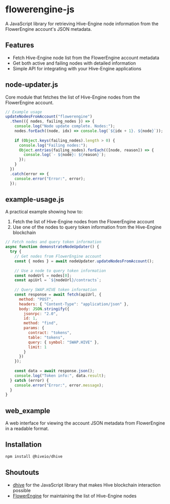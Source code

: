 # flowerengine-js

A JavaScript library for retrieving Hive-Engine node information from the FlowerEngine account's JSON metadata.

## Features

- Fetch Hive-Engine node list from the FlowerEngine account metadata
- Get both active and failing nodes with detailed information
- Simple API for integrating with your Hive-Engine applications

## node-updater.js

Core module that fetches the list of Hive-Engine nodes from the FlowerEngine account.

```javascript
// Example usage
updateNodesFromAccount("flowerengine")
  .then(({ nodes, failing_nodes }) => {
    console.log("Node update complete. Nodes:");
    nodes.forEach((node, idx) => console.log(`${idx + 1}. ${node}`));
    
    if (Object.keys(failing_nodes).length > 0) {
      console.log("Failing nodes:");
      Object.entries(failing_nodes).forEach(([node, reason]) => {
        console.log(`- ${node}: ${reason}`);
      });
    }
  })
  .catch(error => {
    console.error("Error:", error);
  });
```

## example-usage.js

A practical example showing how to:
1. Fetch the list of Hive-Engine nodes from the FlowerEngine account
2. Use one of the nodes to query token information from the Hive-Engine blockchain

```javascript
// Fetch nodes and query token information
async function demonstrateNodeUpdater() {
  try {
    // Get nodes from FlowerEngine account
    const { nodes } = await nodeUpdater.updateNodesFromAccount();
    
    // Use a node to query token information
    const nodeUrl = nodes[0];
    const apiUrl = `${nodeUrl}/contracts`;
    
    // Query SWAP.HIVE token information
    const response = await fetch(apiUrl, {
      method: "POST",
      headers: { "Content-Type": "application/json" },
      body: JSON.stringify({
        jsonrpc: "2.0",
        id: 1,
        method: "find",
        params: {
          contract: "tokens",
          table: "tokens",
          query: { symbol: "SWAP.HIVE" },
          limit: 1
        }
      })
    });
    
    const data = await response.json();
    console.log("Token info:", data.result);
  } catch (error) {
    console.error("Error:", error.message);
  }
}
```

## web_example

A web interface for viewing the account JSON metadata from FlowerEngine in a readable format.

## Installation

```bash
npm install @hiveio/dhive
```

## Shoutouts

- [dhive](https://github.com/hiveio/dhive) for the JavaScript library that makes Hive blockchain interaction possible
- [FlowerEngine](https://peakd.com/@flowerengine) for maintaining the list of Hive-Engine nodes
